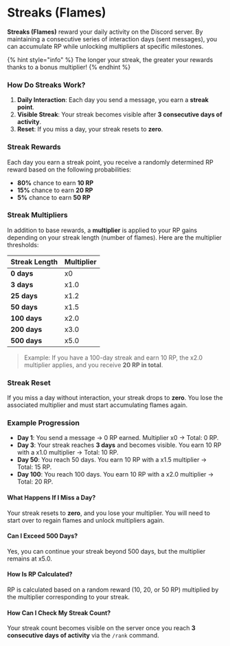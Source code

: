 # Streaks (Flames)

**Streaks (Flames)** reward your daily activity on the Discord server. By maintaining a consecutive series of interaction days (sent messages), you can accumulate RP while unlocking multipliers at specific milestones.

{% hint style="info" %}
The longer your streak, the greater your rewards thanks to a bonus multiplier!
{% endhint %}

### How Do Streaks Work?

1. **Daily Interaction**: Each day you send a message, you earn a **streak point**.
2. **Visible Streak**: Your streak becomes visible after **3 consecutive days of activity**.
3. **Reset**: If you miss a day, your streak resets to **zero**.

### Streak Rewards

Each day you earn a streak point, you receive a randomly determined RP reward based on the following probabilities:

* **80%** chance to earn **10 RP**
* **15%** chance to earn **20 RP**
* **5%** chance to earn **50 RP**

### Streak Multipliers

In addition to base rewards, a **multiplier** is applied to your RP gains depending on your streak length (number of flames). Here are the multiplier thresholds:

| Streak Length | Multiplier |
| ------------- | ---------- |
| **0 days**    | x0         |
| **3 days**    | x1.0       |
| **25 days**   | x1.2       |
| **50 days**   | x1.5       |
| **100 days**  | x2.0       |
| **200 days**  | x3.0       |
| **500 days**  | x5.0       |

> Example: If you have a 100-day streak and earn 10 RP, the x2.0 multiplier applies, and you receive **20 RP in total**.

### Streak Reset

If you miss a day without interaction, your streak drops to **zero**. You lose the associated multiplier and must start accumulating flames again.

### Example Progression

* **Day 1**: You send a message → 0 RP earned. Multiplier x0 → Total: 0 RP.
* **Day 3**: Your streak reaches **3 days** and becomes visible. You earn 10 RP with a x1.0 multiplier → Total: 10 RP.
* **Day 50**: You reach 50 days. You earn 10 RP with a x1.5 multiplier → Total: 15 RP.
* **Day 100**: You reach 100 days. You earn 10 RP with a x2.0 multiplier → Total: 20 RP.

#### **What Happens If I Miss a Day?**

Your streak resets to **zero**, and you lose your multiplier. You will need to start over to regain flames and unlock multipliers again.

#### **Can I Exceed 500 Days?**

Yes, you can continue your streak beyond 500 days, but the multiplier remains at x5.0.

#### **How Is RP Calculated?**

RP is calculated based on a random reward (10, 20, or 50 RP) multiplied by the multiplier corresponding to your streak.

#### **How Can I Check My Streak Count?**

Your streak count becomes visible on the server once you reach **3 consecutive days of activity** via the `/rank` command.

